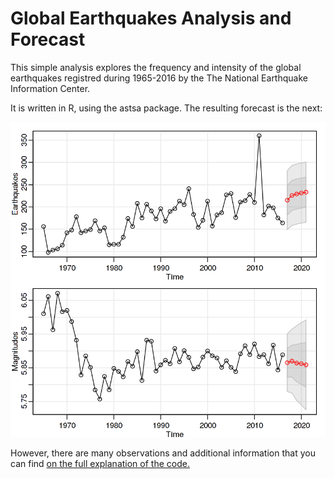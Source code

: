 <h1>Global Earthquakes Analysis and Forecast</h1>

This simple analysis explores the frequency and intensity of the global earthquakes registred during 1965-2016 by the The National Earthquake Information Center. 

It is written in R, using the astsa package. The resulting forecast is the next:

<img src="forescast.png">

However, there are many observations and additional information that you can find <a href="https://www.kaggle.com/zelzebu/significant-earthquakes-eda-series-forecast/">on the full explanation of the code.</a>
